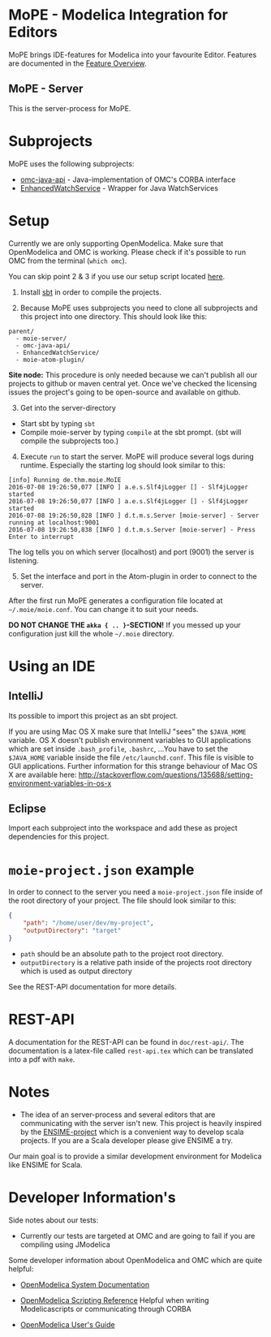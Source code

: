 # MoPE - Modelica Integration for Editors
MoPE brings IDE-features for Modelica into your favourite Editor. Features are
documented in the [Feature Overview](doc/features.md).

## MoPE - Server
This is the server-process for MoPE.

# Subprojects
MoPE uses the following subprojects:
- [omc-java-api](https://git.thm.de/njss90/omc-java-api) -
  Java-implementation of OMC's CORBA interface
- [EnhancedWatchService](https://github.com/njustus/EnhancedWatchService) -
  Wrapper for Java WatchServices

# Setup
Currently we are only supporting OpenModelica. Make sure that OpenModelica and OMC is
working. Please check if it's possible to run OMC from the terminal (```which omc```).

You can skip point 2 & 3 if you use our setup script located [here](https://git.thm.de/njss90/moie-server/blob/master/tools/setup.sh).

1. Install [sbt](http://www.scala-sbt.org/) in order to compile the projects.

2. Because MoPE uses subprojects you need to clone all subprojects and this project into
one directory. This should look like this:
  ```
  parent/
    - moie-server/
    - omc-java-api/
    - EnhancedWatchService/
    - moie-atom-plugin/
  ```
  __Site node:__ This procedure is only needed because we can't publish all our projects
  to github or maven central yet. Once we've checked the licensing issues the project's going
  to be open-source and available on github.

3. Get into the server-directory
  - Start sbt by typing ```sbt```
  - Compile moie-server by typing ```compile``` at the sbt prompt.
    (sbt will compile the subprojects too.)

4. Execute ```run``` to start the server. MoPE will produce several logs during runtime.
  Especially the starting log should look similar to this:
```
[info] Running de.thm.moie.MoIE
2016-07-08 19:26:50,077 [INFO ] a.e.s.Slf4jLogger [] - Slf4jLogger started
2016-07-08 19:26:50,077 [INFO ] a.e.s.Slf4jLogger [] - Slf4jLogger started
2016-07-08 19:26:50,828 [INFO ] d.t.m.s.Server [moie-server] - Server running at localhost:9001
2016-07-08 19:26:50,838 [INFO ] d.t.m.s.Server [moie-server] - Press Enter to interrupt
```
  The log tells you on which server (localhost) and port (9001) the server is listening.

5. Set the interface and port in the Atom-plugin in order to connect to the server.

After the first run MoPE generates a configuration file located at ```~/.moie/moie.conf```. You can change it to suit your needs.

__DO NOT CHANGE THE ```akka { .. }```-SECTION!__
If you messed up your configuration just kill the whole ```~/.moie``` directory.

# Using an IDE

## IntelliJ
Its possible to import this project as an sbt project.

If you are using Mac OS X make sure that IntelliJ "sees" the
```$JAVA_HOME``` variable. OS X doesn't publish environment
variables to GUI applications which are set inside
```.bash_profile```, ```.bashrc```, ...You have to set
the ```$JAVA_HOME``` variable inside
the file ```/etc/launchd.conf```. This file is visible to GUI applications.
Further information for this strange behaviour of Mac OS X are available here:
http://stackoverflow.com/questions/135688/setting-environment-variables-in-os-x

## Eclipse
Import each subproject into the workspace and add these as project
dependencies for this project.

# `moie-project.json` example
In order to connect to the server you need a `moie-project.json` file inside
of the root directory of your project. The file should look similar to this:
```json
{
	"path": "/home/user/dev/my-project",
	"outputDirectory": "target"
}
```
- `path` should be an absolute path to the project root directory.
- `outputDirectory` is a relative path inside of the projects
  root directory which is used as output directory

See the REST-API documentation for more details.

# REST-API
A documentation for the REST-API can be found in
``` doc/rest-api/ ```.
The documentation is a latex-file called ``` rest-api.tex ``` which
can be translated into a pdf with ``` make ```.

# Notes
  - The idea of an server-process and several editors that are communicating with
  the server isn't new. This project is heavily inspired by the [ENSIME-project](http://ensime.github.io/)
  which is a convenient way to develop scala projects.
  If you are a Scala developer please give ENSIME a try.

  Our main goal is to provide a similar development environment for Modelica
  like ENSIME for Scala.

# Developer Information's
Side notes about our tests:
- Currently our tests are targeted at OMC and are going to
  fail if you are compiling using JModelica

Some developer information about OpenModelica and OMC which are quite helpful:

- [OpenModelica System Documentation](https://openmodelica.org/svn/OpenModelica/tags/OPENMODELICA_1_9_0_BETA_4/doc/OpenModelicaSystem.pdf)

- [OpenModelica Scripting Reference](https://build.openmodelica.org/Documentation/OpenModelica.Scripting.html)
Helpful when writing Modelicascripts or communicating through CORBA

- [OpenModelica User's Guide](https://openmodelica.org/doc/OpenModelicaUsersGuide/latest/)
